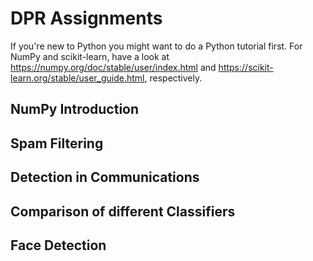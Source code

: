 # DPR Assignments
If you're new to Python you might want to do a Python tutorial first. For NumPy and scikit-learn, have a look at https://numpy.org/doc/stable/user/index.html and https://scikit-learn.org/stable/user_guide.html, respectively.
## NumPy Introduction
## Spam Filtering
## Detection in Communications
## Comparison of different Classifiers
## Face Detection
